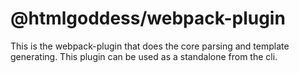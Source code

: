 # @htmlgoddess/webpack-plugin

This is the webpack-plugin that does the core parsing and template generating. This plugin can be used as a standalone from the cli.